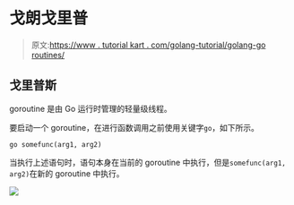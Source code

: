 # 戈朗戈里普

> 原文:[https://www . tutorial kart . com/golang-tutorial/golang-go routines/](https://www.tutorialkart.com/golang-tutorial/golang-goroutines/)

## 戈里普斯

goroutine 是由 Go 运行时管理的轻量级线程。

要启动一个 goroutine，在进行函数调用之前使用关键字`go`，如下所示。

```
go somefunc(arg1, arg2)
```

当执行上述语句时，语句本身在当前的 goroutine 中执行，但是`somefunc(arg1, arg2)`在新的 goroutine 中执行。

[![](../Images/925da31b32d6bc3827932f6c8afb11bb.png)](https://www.tutorialkart.com/)